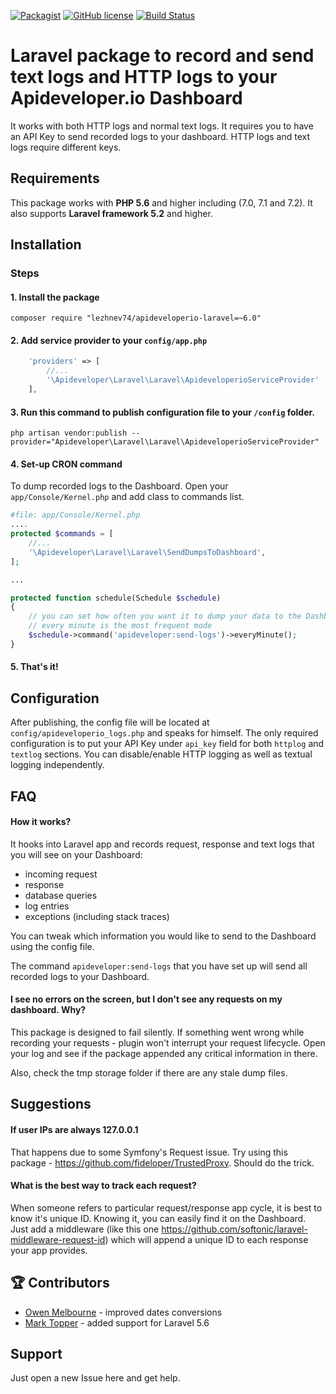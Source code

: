 [![Packagist](https://img.shields.io/packagist/dt/lezhnev74/apideveloperio-laravel.svg)]()
[![GitHub license](https://img.shields.io/badge/license-MIT-blue.svg)](https://raw.githubusercontent.com/lezhnev74/apideveloperio-laravel/master/LICENSE)
[![Build Status](https://travis-ci.org/lezhnev74/apideveloperio-laravel.svg?branch=master)](https://travis-ci.org/lezhnev74/apideveloperio-laravel)

# Laravel package to record and send text logs and HTTP logs to your Apideveloper.io Dashboard
It works with both HTTP logs and normal text logs. It requires you to have an API Key to send recorded logs to your dashboard. HTTP logs and text logs require different keys.   

## Requirements
This package works with **PHP 5.6** and higher including (7.0, 7.1 and 7.2). It also supports **Laravel framework 5.2** and higher.

## Installation

### Steps
#### 1. Install the package

```
composer require "lezhnev74/apideveloperio-laravel=~6.0"
```

#### 2. Add service provider to your `config/app.php`
 
```php
    'providers' => [
        //...
        '\Apideveloper\Laravel\Laravel\ApideveloperioServiceProvider'
    ],
```

#### 3. Run this command to publish configuration file to your `/config` folder.

```
php artisan vendor:publish --provider="Apideveloper\Laravel\Laravel\ApideveloperioServiceProvider"
```

#### 4. Set-up CRON command 
To dump recorded logs to the Dashboard. Open your `app/Console/Kernel.php` and add class to commands list.

```php
#file: app/Console/Kernel.php
....
protected $commands = [
    //...
    '\Apideveloper\Laravel\Laravel\SendDumpsToDashboard',
];

...

protected function schedule(Schedule $schedule)
{
    // you can set how often you want it to dump your data to the Dashboard
    // every minute is the most frequent mode
    $schedule->command('apideveloper:send-logs')->everyMinute();
}
```

#### 5. That's it!

## Configuration
After publishing, the config file will be located at `config/apideveloperio_logs.php` and speaks for himself.
The only required configuration is to put your API Key under `api_key` field for both `httplog` and `textlog` sections.
You can disable/enable HTTP logging as well as textual logging independently.


## FAQ
#### How it works?
It hooks into Laravel app and records request, response and text logs that you will see on your Dashboard:
* incoming request
* response
* database queries
* log entries
* exceptions (including stack traces)

You can tweak which information you would like to send to the Dashboard using the config file.

The command `apideveloper:send-logs` that you have set up will send all recorded logs to your Dashboard. 


#### I see no errors on the screen, but I don't see any requests on my dashboard. Why?
 
This package is designed to fail silently. If something went wrong while recording your requests - plugin won't interrupt your request lifecycle. 
Open your log and see if the package appended any critical information in there. 

Also, check the tmp storage folder if there are any stale dump files.
 

## Suggestions
#### If user IPs are always 127.0.0.1

That happens due to some Symfony's Request issue. Try using this package - https://github.com/fideloper/TrustedProxy. Should do the trick. 

#### What is the best way to track each request?
When someone refers to particular request/response app cycle, it is best to know it's unique ID.
 Knowing it, you can easily find it on the Dashboard.
 Just add a middleware (like this one https://github.com/softonic/laravel-middleware-request-id) which will append a unique ID to each response your app provides.

## 🏆 Contributors
- [Owen Melbourne](https://github.com/OwenMelbz) - improved dates conversions
- [Mark Topper](https://github.com/marktopper) - added support for Laravel 5.6

## Support
Just open a new Issue here and get help.